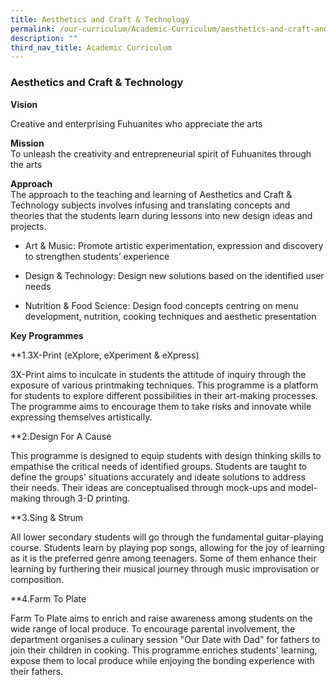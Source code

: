 ```yaml
---
title: Aesthetics and Craft & Technology
permalink: /our-curriculum/Academic-Curriculum/aesthetics-and-craft-and-technology/
description: ""
third_nav_title: Academic Curriculum
---
```

### Aesthetics and Craft & Technology

**Vision**

Creative and enterprising Fuhuanites who appreciate the arts

**Mission** <br>
To unleash the creativity and entrepreneurial spirit of Fuhuanites through the arts

**Approach**<br>
The approach to the teaching and learning of Aesthetics and Craft & Technology subjects involves infusing and translating concepts and theories that the students learn during lessons into new design ideas and projects.

* Art & Music: Promote artistic experimentation, expression and discovery to strengthen students’ experience  
    
* Design & Technology: Design new solutions based on the identified user needs  
    
* Nutrition & Food Science: Design food concepts centring on menu development, nutrition, cooking techniques and aesthetic presentation  
    
**Key Programmes**

**1\.3X-Print (eXplore, eXperiment & eXpress)

3X-Print aims to inculcate in students the attitude of inquiry through the exposure of various printmaking techniques. This programme is a platform for students to explore different possibilities in their art-making processes. The programme aims to encourage them to take risks and innovate while expressing themselves artistically.

**2\.Design For A Cause

This programme is designed to equip students with design thinking skills to empathise the critical needs of identified groups. Students are taught to define the groups' situations accurately and ideate solutions to address their needs. Their ideas are conceptualised through mock-ups and model-making through 3-D printing.

**3\.Sing & Strum

All lower secondary students will go through the fundamental guitar-playing course. Students learn by playing pop songs, allowing for the joy of learning as it is the preferred genre among teenagers. Some of them enhance their learning by furthering their musical journey through music improvisation or composition.

**4\.Farm To Plate

Farm To Plate aims to enrich and raise awareness among students on the wide range of local produce. To encourage parental involvement, the department organises a culinary session "Our Date with Dad" for fathers to join their children in cooking. This programme enriches students' learning, expose them to local produce while enjoying the bonding experience with their fathers.